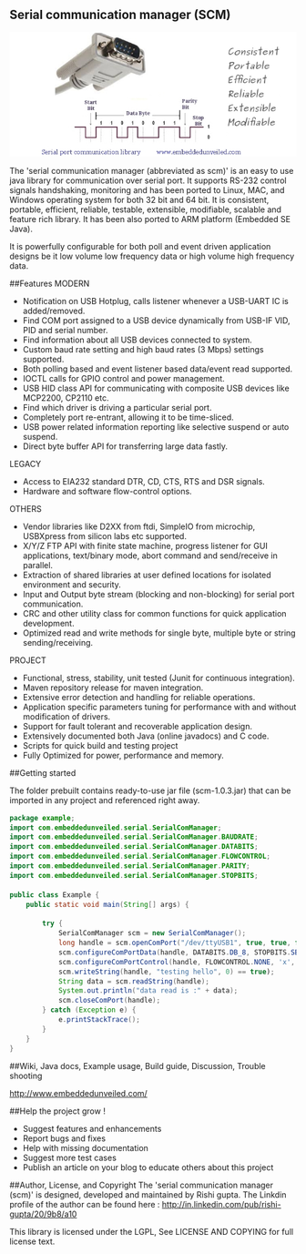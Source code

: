 Serial communication manager (SCM)
-----------------------------------

![scm](images/scm.jpg "scm")

The 'serial communication manager (abbreviated as scm)' is an easy to use java library for communication over serial port. It supports RS-232 control signals handshaking, monitoring and has been ported to Linux, MAC, and Windows operating system for both 32 bit and 64 bit. It is consistent, portable, efficient, reliable, testable, extensible, modifiable, scalable and feature rich library. It has been also ported to ARM platform (Embedded SE Java).

It is powerfully configurable for both poll and event driven application designs be it low volume low frequency data or high volume high frequency data.

##Features
MODERN
- Notification on USB Hotplug, calls listener whenever a USB-UART IC is added/removed.
- Find COM port assigned to a USB device dynamically from USB-IF VID, PID and serial number.
- Find information about all USB devices connected to system.
- Custom baud rate setting and high baud rates (3 Mbps) settings supported.
- Both polling based and event listener based data/event read supported.
- IOCTL calls for GPIO control and power management.
- USB HID class API for communicating with composite USB devices like MCP2200, CP2110 etc.
- Find which driver is driving a particular serial port.
- Completely port re-entrant, allowing it to be time-sliced.
- USB power related information reporting like selective suspend or auto suspend.
- Direct byte buffer API for transferring large data fastly.

LEGACY
- Access to EIA232 standard DTR, CD, CTS, RTS and DSR signals.
- Hardware and software flow-control options.

OTHERS
- Vendor libraries like D2XX from ftdi, SimpleIO from microchip, USBXpress from silicon labs etc supported.
- X/Y/Z FTP API with finite state machine, progress listener for GUI applications, text/binary mode, abort command and send/receive in parallel.
- Extraction of shared libraries at user defined locations for isolated environment and security.
- Input and Output byte stream (blocking and non-blocking) for serial port communication.
- CRC and other utility class for common functions for quick application development.
- Optimized read and write methods for single byte, multiple byte or string sending/receiving.

PROJECT
- Functional, stress, stability, unit tested (Junit for continuous integration).
- Maven repository release for maven integration.
- Extensive error detection and handling for reliable operations.
- Application specific parameters tuning for performance with and without modification of drivers.
- Support for fault tolerant and recoverable application design.
- Extensively documented both Java (online javadocs) and C code.
- Scripts for quick build and testing project
- Fully Optimized for power, performance and memory.

##Getting started

The folder prebuilt contains ready-to-use jar file (scm-1.0.3.jar) that can be imported in any project and referenced right away.

```java
package example;
import com.embeddedunveiled.serial.SerialComManager;
import com.embeddedunveiled.serial.SerialComManager.BAUDRATE;
import com.embeddedunveiled.serial.SerialComManager.DATABITS;
import com.embeddedunveiled.serial.SerialComManager.FLOWCONTROL;
import com.embeddedunveiled.serial.SerialComManager.PARITY;
import com.embeddedunveiled.serial.SerialComManager.STOPBITS;

public class Example {
	public static void main(String[] args) {
	
		try {
			SerialComManager scm = new SerialComManager();
			long handle = scm.openComPort("/dev/ttyUSB1", true, true, false);
			scm.configureComPortData(handle, DATABITS.DB_8, STOPBITS.SB_1, PARITY.P_NONE, BAUDRATE.B115200, 0);
			scm.configureComPortControl(handle, FLOWCONTROL.NONE, 'x', 'x', false, false);
			scm.writeString(handle, "testing hello", 0) == true);
			String data = scm.readString(handle);
			System.out.println("data read is :" + data);
			scm.closeComPort(handle);
		} catch (Exception e) {
			e.printStackTrace();
		}
	}
}
```

##Wiki, Java docs, Example usage, Build guide, Discussion, Trouble shooting

http://www.embeddedunveiled.com/

##Help the project grow !

- Suggest features and enhancements
- Report bugs and fixes
- Help with missing documentation
- Suggest more test cases
- Publish an article on your blog to educate others about this project

##Author, License, and Copyright
The 'serial communication manager (scm)' is designed, developed and maintained by Rishi gupta. The Linkdin profile of the author can be found here : http://in.linkedin.com/pub/rishi-gupta/20/9b8/a10

This library is licensed under the LGPL, See LICENSE AND COPYING for full license text.

